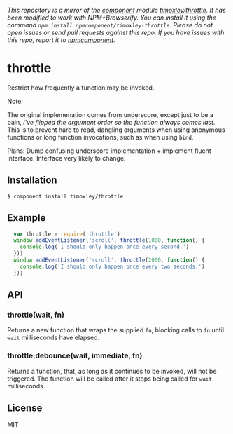 *This repository is a mirror of the [component](http://component.io) module [timoxley/throttle](http://github.com/timoxley/throttle). It has been modified to work with NPM+Browserify. You can install it using the command `npm install npmcomponent/timoxley-throttle`. Please do not open issues or send pull requests against this repo. If you have issues with this repo, report it to [npmcomponent](https://github.com/airportyh/npmcomponent).*
# throttle

  Restrict how frequently a function may be invoked.

  Note:

  The original implemenation comes from underscore, except just to be a pain, *I've flipped
  the argument order so the function always comes last*. This is to prevent
  hard to read, dangling arguments when using anonymous functions or
  long function invocations, such as when using `bind`.

  Plans: Dump confusing underscore implementation + implement fluent interface.
  Interface very likely to change.

## Installation

    $ component install timoxley/throttle

## Example

```js
  var throttle = require('throttle')
  window.addEventListener('scroll', throttle(1000, function() {
    console.log('I should only happen once every second.')
  }))
  window.addEventListener('scroll', throttle(2000, function() {
    console.log('I should only happen once every two seconds.')
  }))
```

## API

### throttle(wait, fn)
Returns a new function that wraps the supplied `fn`, blocking calls to `fn` until `wait` milliseconds have elapsed.

### throttle.debounce(wait, immediate, fn)
Returns a function, that, as long as it continues to be invoked, will not be triggered. The function will be called after it stops being called for `wait` milliseconds.

## License

  MIT
